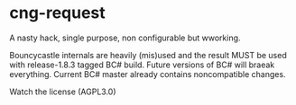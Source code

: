 # cng-request

A nasty hack, single purpose, non configurable but wworking. 

Bouncycastle internals are heavily (mis)used and the result MUST be used with release-1.8.3 tagged BC# build. 
Future versions of BC# will braeak everything. Current BC# master already contains noncompatible changes.

Watch the license (AGPL3.0)
